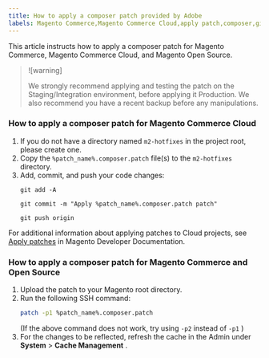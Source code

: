 ```yaml
---
title: How to apply a composer patch provided by Adobe
labels: Magento Commerce,Magento Commerce Cloud,apply patch,composer,git,how to,patch,Adobe Commerce
---
```


This article instructs how to apply a composer patch for Magento Commerce, Magento Commerce Cloud, and Magento Open Source.

>![warning]
>
>We strongly recommend applying and testing the patch on the Staging/Integration environment, before applying it Production. We also recommend you have a recent backup before any manipulations.

<h3 id="cloud">How to apply a composer patch for Magento Commerce Cloud</h3>

1. If you do not have a directory named `m2-hotfixes` in the project root, please create one.
1. Copy the `%patch_name%.composer.patch` file(s) to the `m2-hotfixes` directory.
1. Add, commit, and push your code changes:
    ```git    
    git add -A
    ```
    ```git
    git commit -m "Apply %patch_name%.composer.patch patch"     
    ```
    ```git
    git push origin    
    ```    

For additional information about applying patches to Cloud projects, see [Apply patches](https://devdocs.magento.com/cloud/project/project-patch.html) in Magento Developer Documentation.

<h3 id="commerce">How to apply a composer patch for Magento Commerce and Open Source</h3>

1. Upload the patch to your Magento root directory.
1. Run the following SSH command:
    ```bash
    patch -p1 %patch_name%.composer.patch
    ```
   (If the above command does not work, try using `-p2` instead of `-p1` )
1. For the changes to be reflected, refresh the cache in the Admin under **System** > **Cache Management** .
